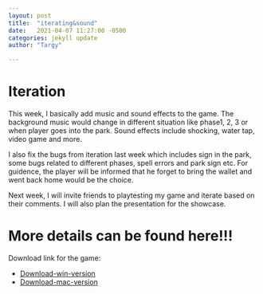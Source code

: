 ```yaml
---
layout: post
title:  "iterating&sound"
date:   2021-04-07 11:27:00 -0500
categories: jekyll update
author: "Targy"

---
```


# Iteration

This week, I basically add music and sound effects to the game. The background music would change in different situation like phase1, 2, 3 or when player goes into the park. Sound effects include shocking,  water tap, video game and more. 

I also fix the bugs from iteration last week which includes sign in the park, some bugs related to different phases, spell errors and park sign etc. For guidence, the player will be informed that he forget to bring the wallet and went back home would be the choice.

Next week, I will invite friends to playtesting my game and iterate based on their comments. I will also plan the presentation for the showcase.


# More details can be found here!!!
Download link for the game:
* [Download-win-version](https://drive.google.com/file/d/1iMOiYH_NKsVhqeoYoSdeoq2x6rXVg4-O/view?usp=sharing)
* [Download-mac-version](https://drive.google.com/file/d/1SyTjSEwOi3bJfYK_gLss5IYgqEcDFr_A/view?usp=sharing)

